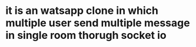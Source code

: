 # it is an watsapp clone in which multiple user send multiple message in single room thorugh socket io
